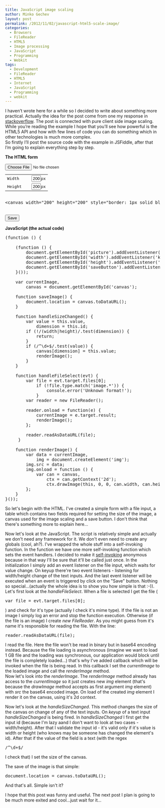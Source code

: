 ```yaml
---
title: JavaScript image scaling
author: Minko Gechev
layout: post
permalink: /2012/11/02/javascript-html5-scale-image/
categories:
  - Browsers
  - FileReader
  - HTML5
  - Image processing
  - JavaScript
  - Programming
  - Webkit
tags:
  - Development
  - FileReader
  - HTML5
  - Internet
  - JavaScript
  - Programming
  - webkit
---
```

I haven&#8217;t wrote here for a while so I decided to write about something more practical. Actually the idea for the post come from one my response in <a title="StackOverflow" href="http://stackoverflow.com/questions/13177698/select-an-image-and-manipulate-it-in-javascript-no-form-submission/13178084#13178084" target="_blank">stackoverflow</a>. The post is connected with pure client side image scaling. While you&#8217;re reading the example I hope that you&#8217;ll see how powerful is the HTML5 API and how with few lines of code you can do something which in other technologies is much more complex.  
So firstly I&#8217;ll post the source code with the example in JSFiddle, after that I&#8217;m going to explain everything step by step.

**The HTML form**

<pre lang="html"><input id="picture" type="file" name="picture" />
<table>
  
  <tr>
    <td>
      Width
    </td>
    
    
    <td>
      <input id="width" style="margin-left: 20px; width: 30px;" type="text" value="200" />px
    </td>
    
  </tr>
  
  
  <tr>
    <td>
      Height
    </td>
    
    
    <td>
      <input id="height" style="margin-left: 20px; width: 30px;" type="text" value="200" />px
    </td>
    
  </tr>
  
  
</table>
&lt;canvas width="200" height="200" style="border: 1px solid black;" id="canvas">&lt;/canvas>


<button id="saveButton">Save</button></pre>

**JavaScript (the actual code)**

<pre lang="javascript">(function () {

    (function () {
        document.getElementById('picture').addEventListener('change', handleFileSelect, false);
        document.getElementById('width').addEventListener('keyup', handleSizeChanged, false);
        document.getElementById('height').addEventListener('keyup', handleSizeChanged, false);
        document.getElementById('saveButton').addEventListener('click', saveImage, false);
    }());

    var currentImage,
        canvas = document.getElementById('canvas');

    function saveImage() {
        document.location = canvas.toDataURL();
    }

    function handleSizeChanged() {
        var value = this.value,
            dimension = this.id;                
        if (!/(width|height)/.test(dimension)) {
            return;
        }
        if (/^\d+$/.test(value)) {
            canvas[dimension] = this.value;
            renderImage();
        }
    }

    function handleFileSelect(evt) {
        var file = evt.target.files[0];
            if (!file.type.match('image.*')) {
                console.error('Unknown format!');
            }
        var reader = new FileReader();

        reader.onload = function(e) {
            currentImage = e.target.result;            
            renderImage();
        };

        reader.readAsDataURL(file);
     }

    function renderImage() {
        var data = currentImage,
            img = document.createElement('img');
        img.src = data;
        img.onload = function () {
            var can = canvas,
                ctx = can.getContext('2d');
                ctx.drawImage(this, 0, 0, can.width, can.height);
        };
    }
}());</pre>



So let's begin with the HTML. I've created a simple form with a file input, a table which contains two fields required for setting the size of the image, a canvas used for the image scaling and a save button. I don't think that there's something more to explain here...

Now let's look at the JavaScript. The script is relatively simple and actually we don't need any framework for it. We don't even need to create any globals (cool, ah?). I've wrapped the whole stuff into a self-invoking function. In the function we have one more self-invoking function which sets the event handlers. I decided to make it <a href="http://blog.mgechev.com/2012/08/29/self-invoking-functions-in-javascript/" target="_blank">self-invoking</a> anonymous because in that way I'll be sure that it'll be called just once. In the initialization I simply add an event listener on the file input, which waits for value change. On keyup there're two event listeners - listening for width/height change of the text inputs. And the last event listener will be executed when an event is triggered by click on the "Save" button. Nothing so special...(actually the whole idea is to show you how simple is that :-)).  
Let's first look at the *handleFileSelect*. When a file is selected I get the file (

<pre lang="javascript">var file = evt.target.files[0];</pre>

) and check for it's type (actually I check it's mime type). If the file is not an image I simply log an error and stop the function execution. Otherwise (if the file is an image) I create *new FileReader*. As you might guess from it's name it's responsible for reading the file. With the line:

<pre lang="javascript">reader.readAsDataURL(file);</pre>

I read the file. Here the file won't be read in binary but in base64 encoding instead. Because the file loading is asynchronous (imagine we want to load 1 GB file and the loading was synchronous, our application would block until the file is completely loaded...) that's why I've added callback which will be invoked when the file is being read. In this callback I set the *currentImage* to the loaded image and call the *renderImage* method.  
Now let's look into the *renderImage*. The *renderImage* method already has access to the *currentImage* so it just creates new *img* element (that's because the *drawImage* method accepts as first argument *img* element) with *src* the base64 encoded image. On load of the created *img* element I render it on the canvas, using it's 2d context.

Now let's look at the *handleSizeChanged*. This method changes the size of the canvas on change of any of the text inputs. On *keyup* of a text input *handleSizeChanged* is being fired. In *handleSizeChanged* I first get the input id (because I'm lazy aand I don't want to look at two cases - width/height). After that I validate the input id - it's valid only if it's value is width or height (who knows may be someone has changed the element's id). After that if the value of the field is a text (with the regex

<pre lang="javascript">/^\d+$/</pre>

I check that) I set the size of the canvas.

The save of the image is that simple:

<pre lang="javascript">document.location = canvas.toDataURL();</pre>

And that's all. Simple isn't it?

I hope that this post was funny and useful. The next post I plan is going to be much more exited and cool...just wait for it...